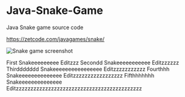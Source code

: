 # Java-Snake-Game
Java Snake game source code

https://zetcode.com/javagames/snake/  

![Snake game screenshot](snake.png)

First Snakeeeeeeeee Editzzz
Secondd Snakeeeeeeeeeee Editzzzzzz
Thirddddddd Snakeeeeeeeeeeeeeeee Editzzzzzzzzzzz
Fourthhh Snakeeeeeeeeeeeeee Editzzzzzzzzzzzzzzzzz
Fifthhhhhhh Snakeeeeeeeeeeeeee Editzzzzzzzzzzzzzzzzzzzzzzzzzzzzzzzzzzzzzzzzzzz
